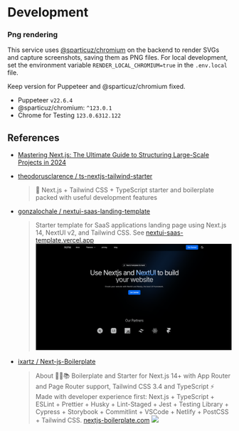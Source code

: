 # Development

### Png rendering

This service uses [@sparticuz/chromium](https://github.com/Sparticuz/chromium) on the backend to render SVGs and capture screenshots, saving them as PNG files.
For local development, set the environment variable `RENDER_LOCAL_CHROMIUM=true` in the `.env.local` file.

Keep version for Puppeteer and @sparticuz/chromium fixed.

* Puppeteer `v22.6.4` 
* @sparticuz/chromium: `^123.0.1`
* Chrome for Testing `123.0.6312.122`

## References

* [Mastering Next.js: The Ultimate Guide to Structuring Large-Scale Projects in 2024](https://dev.to/vyan/mastering-nextjs-the-ultimate-guide-to-structuring-large-scale-projects-in-2024-h4e?utm_source=pocket_shared)
* [theodorusclarence / ts-nextjs-tailwind-starter](https://github.com/theodorusclarence/ts-nextjs-tailwind-starter)
    > 🔋 Next.js + Tailwind CSS + TypeScript starter and boilerplate packed with useful development features
* [gonzalochale / nextui-saas-landing-template](https://github.com/gonzalochale/nextui-saas-landing-template)
    > Starter template for SaaS applications landing page using Next.js 14, NextUI v2, and Tailwind CSS. See [nextui-saas-template.vercel.app](https://nextui-saas-template.vercel.app)
    ![alt text](image.png)

* [ixartz / Next-js-Boilerplate](https://github.com/ixartz/Next-js-Boilerplate)
    > About
    🚀🎉📚 Boilerplate and Starter for Next.js 14+ with App Router and Page Router support, Tailwind CSS 3.4 and TypeScript ⚡️ Made with developer experience first: Next.js + TypeScript + ESLint + Prettier + Husky + Lint-Staged + Jest + Testing Library + Cypress + Storybook + Commitlint + VSCode + Netlify + PostCSS + Tailwind CSS.     [nextjs-boilerplate.com](https://nextjs-boilerplate.com)
    ![](https://github.com/ixartz/Next-js-Boilerplate/raw/main/public/assets/images/nextjs-starter-banner.png?raw=true)
